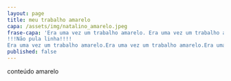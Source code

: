```yaml
---
layout: page
title: meu trabalho amarelo
capa: /assets/img/natalino_amarelo.jpeg
frase-capa: 'Era uma vez um trabalho amarelo. Era uma vez um trabalho amarelo.
!!!Não pula linha!!!!
Era uma vez um trabalho amarelo.Era uma vez um trabalho amarelo.Era uma vez um trabalho amarelo.Era uma vez um trabalho amarelo.Era uma vez um trabalho amarelo.'
published: false
---
```

conteúdo amarelo
